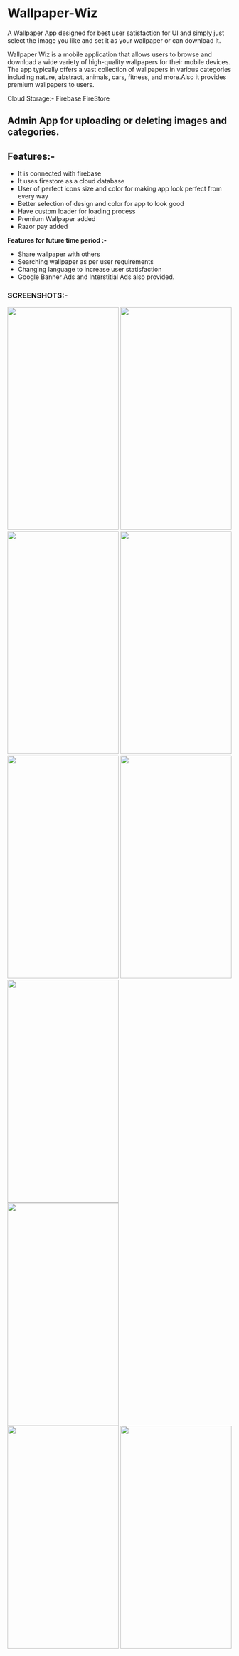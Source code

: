 # Wallpaper-Wiz
A Wallpaper App designed for best user satisfaction for UI and simply just select the image you like and set it as your wallpaper or can download it.

Wallpaper Wiz is a mobile application that allows users to browse and download a wide variety of high-quality wallpapers for their mobile devices. The app typically offers a vast collection of wallpapers in various categories including nature, abstract, animals, cars, fitness, and more.Also it provides premium wallpapers to users.

Cloud Storage:- Firebase FireStore

## Admin App for uploading or deleting images and categories.

## Features:-
- It is connected with firebase
- It uses firestore as a cloud database
- User of perfect icons size and color for making app look perfect from every way
- Better selection of design and color for app to look good
- Have custom loader for loading process
- Premium Wallpaper added
- Razor pay added

**Features for future time period :-**
- Share wallpaper with others
- Searching wallpaper as per user requirements
- Changing language to increase user statisfaction
- Google Banner Ads and Interstitial Ads also provided.

### SCREENSHOTS:-
<img src="https://user-images.githubusercontent.com/71425576/234834603-8edd801a-594f-4424-9d49-2eaf41a8b854.jpg" width="250" height="500">                                                                                                                                                                                           
<img src="https://user-images.githubusercontent.com/71425576/234834223-3a8dd9fb-f802-4030-9fb6-a8ed4185efd7.jpg" width="250" height="500">

<img src="https://user-images.githubusercontent.com/71425576/234835890-ff2c1802-da4d-4b69-939f-dda8a2e085df.jpg" width="250" height="500">

<img src="https://user-images.githubusercontent.com/71425576/234835079-b9550cbb-8d5e-49ee-9610-4ea0ea481bc9.jpg" width="250" height="500">

<img src="https://user-images.githubusercontent.com/71425576/234835307-ba3d81d5-4315-4b1a-8587-22c3256a8415.jpg" width="250" height="500">

<img src="https://user-images.githubusercontent.com/71425576/234835408-7fad7d15-d53a-4c7a-ae90-456df9668133.jpg" width="250" height="500">

<img src="https://github.com/Abhishek1102/Wallpaper-Wiz/assets/71425576/4c598f12-07e3-4fcb-92da-854930711cbf" width="250" height="500">
</br>

<img src="https://github.com/Abhishek1102/Wallpaper-Wiz/assets/71425576/f998f94f-daa7-4ab7-a874-4875a10e92a3" width="250" height="500">
</br>
<img src="https://github.com/Abhishek1102/Wallpaper-Wiz/assets/71425576/a46e3ff9-8d44-4c67-baa0-da5a84e5b18f" width="250" height="500">

<img src="https://github.com/Abhishek1102/Wallpaper-Wiz/assets/71425576/eb7589d1-2d01-4c38-a16d-3aa13b38c876" width="250" height="500">
